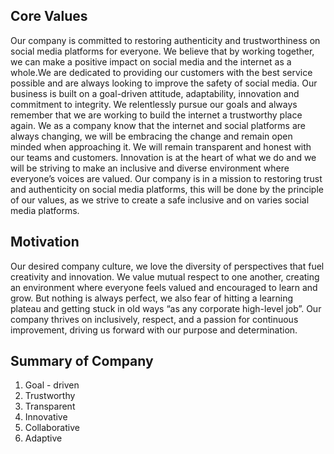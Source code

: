 ## Core Values
Our company is committed to restoring authenticity and trustworthiness on social media platforms for everyone. We believe that by working together, we can make a positive impact on social media and the internet as a whole.We are dedicated to providing our customers with the best service possible and are always looking to improve the safety of social media.  Our business is built on a goal-driven attitude, adaptability, innovation and commitment to integrity. We relentlessly pursue our goals and always remember that we are working to build the internet a trustworthy place again. We as a company know that the internet and social platforms are always changing, we will be embracing the change and remain open minded when approaching it. We will remain transparent and honest with our teams and customers. Innovation is at the heart of what we do and we will be striving to make an inclusive and diverse environment where everyone’s voices are valued. Our company is in a mission to restoring trust and authenticity on social media platforms, this will be done by the principle of our values, as we strive to create a safe inclusive and  on varies social media platforms.


## Motivation

Our desired company culture, we love the diversity of perspectives that fuel creativity and innovation. We value mutual respect to one another, creating an environment where everyone feels valued and encouraged to learn and grow. But nothing is always perfect, we also fear of hitting a learning plateau  and getting stuck in old ways “as any corporate high-level job”. Our company thrives on inclusively, respect, and a passion for continuous improvement, driving us forward with our purpose and determination. 

## Summary of Company

1. Goal - driven 
2. Trustworthy 
3. Transparent 
4. Innovative 
5. Collaborative
6. Adaptive

